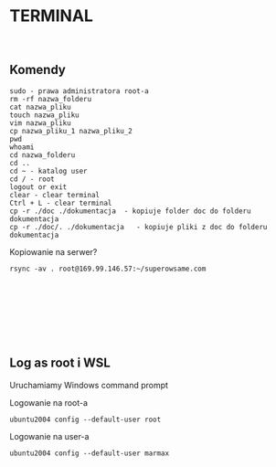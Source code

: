 # TERMINAL

<br>

## Komendy

```
sudo - prawa administratora root-a
rm -rf nazwa_folderu
cat nazwa_pliku
touch nazwa_pliku
vim nazwa_pliku
cp nazwa_pliku_1 nazwa_pliku_2
pwd
whoami
cd nazwa_folderu
cd ..
cd ~ - katalog user
cd / - root
logout or exit
clear - clear terminal
Ctrl + L - clear terminal
cp -r ./doc ./dokumentacja  - kopiuje folder doc do folderu dokumentacja
cp -r ./doc/. ./dokumentacja   - kopiuje pliki z doc do folderu dokumentacja
```

Kopiowanie na serwer?

```
rsync -av . root@169.99.146.57:~/superowsame.com
```

<br>
<br>
<br>
<br>
<br>
<br>

## Log as root i WSL

Uruchamiamy Windows command prompt

Logowanie na root-a

```
ubuntu2004 config --default-user root
```

Logowanie na user-a

```
ubuntu2004 config --default-user marmax
```
